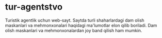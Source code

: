 # tur-agentstvo
Turistik agentlik uchun web-sayt.
Saytda turli shaharlardagi dam olish maskanlari va mehmonxonalari haqidagi ma'lumotlar elon qilib boriladi.
Dam olish maskanlari va mehmonxonalardan joy band qilish ham mumkin.
